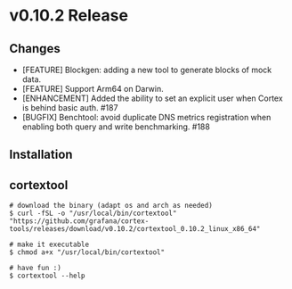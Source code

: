 # v0.10.2 Release

## Changes

* [FEATURE] Blockgen: adding a new tool to generate blocks of mock data.
* [FEATURE] Support Arm64 on Darwin.
* [ENHANCEMENT] Added the ability to set an explicit user when Cortex is behind basic auth. #187
* [BUGFIX] Benchtool: avoid duplicate DNS metrics registration when enabling both query and write benchmarking. #188

## Installation

## cortextool

```console
# download the binary (adapt os and arch as needed)
$ curl -fSL -o "/usr/local/bin/cortextool" "https://github.com/grafana/cortex-tools/releases/download/v0.10.2/cortextool_0.10.2_linux_x86_64"

# make it executable
$ chmod a+x "/usr/local/bin/cortextool"

# have fun :)
$ cortextool --help
```

